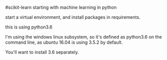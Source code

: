 #scikit-learn starting with machine learning in python

start a virtual environment, and install packages in requirements.

this is using python3.6

I'm using the windows linux subsystem, so it's defined as python3.6 on the command line, as ubuntu 16.04 is using 3.5.2 by default.

You'll want to install 3.6 separately.
